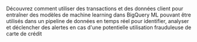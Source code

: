 Découvrez comment utiliser des transactions et des données client pour entraîner des modèles de machine learning dans BigQuery ML pouvant être utilisés dans un pipeline de données en temps réel pour identifier, analyser et déclencher des alertes en cas d'une potentielle utilisation frauduleuse de carte de crédit
